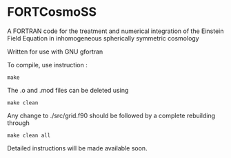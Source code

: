 # FORTCosmoSS
A FORTRAN code for the treatment and numerical integration of the Einstein Field Equation in inhomogeneous spherically symmetric cosmology

Written for use with GNU gfortran

To compile, use instruction :

```
make
```
The .o and .mod files can be deleted using 

```
make clean
```

Any change to ./src/grid.f90 should be followed by a complete rebuilding through

```
make clean all
```

Detailed instructions will be made available soon.
